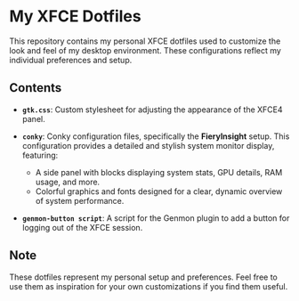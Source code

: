 # My XFCE Dotfiles

This repository contains my personal XFCE dotfiles used to customize the look and feel of my desktop environment. These configurations reflect my individual preferences and setup.

## Contents

- **`gtk.css`**: Custom stylesheet for adjusting the appearance of the XFCE4 panel.

- **`conky`**: Conky configuration files, specifically the **FieryInsight** setup. This configuration provides a detailed and stylish system monitor display, featuring:
  - A side panel with blocks displaying system stats, GPU details, RAM usage, and more.
  - Colorful graphics and fonts designed for a clear, dynamic overview of system performance.

- **`genmon-button script`**: A script for the Genmon plugin to add a button for logging out of the XFCE session.

## Note

These dotfiles represent my personal setup and preferences. Feel free to use them as inspiration for your own customizations if you find them useful.

